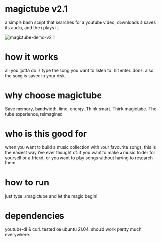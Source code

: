 # magictube v2.1

a simple bash script that searches for a youtube video, downloads & saves its audio, and then plays it.

![magictube-demo-v2 1](https://user-images.githubusercontent.com/26126049/128795673-bade22ab-bab1-415e-acdc-1140bb654532.gif)

# how it works

all you gotta do is type the song you want to listen to. hit enter. done. also the song is saved in your disk.

# why choose magictube

Save memory, bandwidth, time, energy. Think smart. Think magictube. The tube experience, reimagined

# who is this good for

when you want to build a music collection with your favourite songs, this is the easiest way i've ever thought of.
if you want to make a music folder for yourself or a friend, or you want to play songs without having to research them

# how to run

just type ./magictube and let the magic begin!

# dependencies

youtube-dl & curl. tested on ubuntu 21.04. should work pretty much everywhere.

